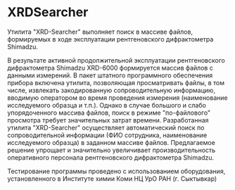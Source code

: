# XRDSearcher
Утилита "XRD-Searcher" выполняет поиск в массиве файлов, формируемых в ходе эксплуатации рентгеновского дифрактометра Shimadzu.

В результате активной продолжительной эксплуатации рентгеновского дифрактометра Shimadzu XRD-6000 формируется массив файлов с данными измерений. В пакет штатного программного обеспечения прибора включена утилита, позволяющая просматривать файлы, в том числе, извлекать закодированную сопроводительную информацию, вводимую оператором во время проведения измерения (наименование исследуемого образца и т.п.). Однако в случае большого и слабо упорядоченного массива файлов, поиск в режиме "по-файлового" просмотра требует значительных затрат времени. Разработанная утилита "XRD-Searcher" осуществляет автоматический поиск по сопроводительной информации (ФИО сотрудника, наименование исследуемого образца) в заданном массиве файлов. Предлагаемое решение упрощает и значительно увеличивает производительность оперативного персонала рентгеновского дифрактометра Shimadzu.

Тестирование программы проведено с использованием оборудования, установленного в Институте химии Коми НЦ УрО РАН (г. Сыктывкар)

